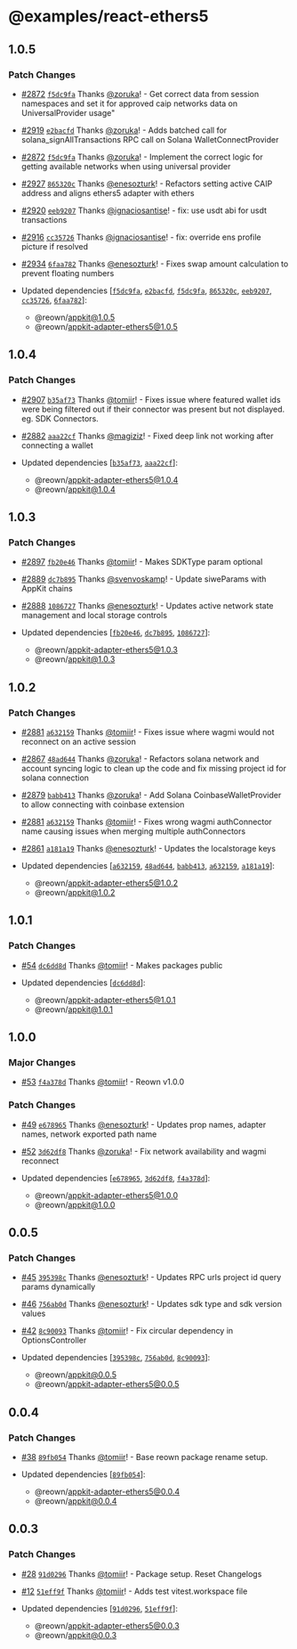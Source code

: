 # @examples/react-ethers5

## 1.0.5

### Patch Changes

- [#2872](https://github.com/reown-com/appkit/pull/2872) [`f5dc9fa`](https://github.com/reown-com/appkit/commit/f5dc9fa1ec5c853f0ee7edbeb0aa6f053bdc5513) Thanks [@zoruka](https://github.com/zoruka)! - Get correct data from session namespaces and set it for approved caip networks data on UniversalProvider usage"

- [#2919](https://github.com/reown-com/appkit/pull/2919) [`e2bacfd`](https://github.com/reown-com/appkit/commit/e2bacfd0aaa9a83060d3181678c42dd9cc90293b) Thanks [@zoruka](https://github.com/zoruka)! - Adds batched call for solana_signAllTransactions RPC call on Solana WalletConnectProvider

- [#2872](https://github.com/reown-com/appkit/pull/2872) [`f5dc9fa`](https://github.com/reown-com/appkit/commit/f5dc9fa1ec5c853f0ee7edbeb0aa6f053bdc5513) Thanks [@zoruka](https://github.com/zoruka)! - Implement the correct logic for getting available networks when using universal provider

- [#2927](https://github.com/reown-com/appkit/pull/2927) [`865320c`](https://github.com/reown-com/appkit/commit/865320c709bb76a61ec88c786c6b2a354c8b4b8b) Thanks [@enesozturk](https://github.com/enesozturk)! - Refactors setting active CAIP address and aligns ethers5 adapter with ethers

- [#2920](https://github.com/reown-com/appkit/pull/2920) [`eeb9207`](https://github.com/reown-com/appkit/commit/eeb92079b4bb37d2cb9db68f51bcdeb87bd83af3) Thanks [@ignaciosantise](https://github.com/ignaciosantise)! - fix: use usdt abi for usdt transactions

- [#2916](https://github.com/reown-com/appkit/pull/2916) [`cc35726`](https://github.com/reown-com/appkit/commit/cc357269ec04c6372c50d3bf00c674bfe182128b) Thanks [@ignaciosantise](https://github.com/ignaciosantise)! - fix: override ens profile picture if resolved

- [#2934](https://github.com/reown-com/appkit/pull/2934) [`6faa782`](https://github.com/reown-com/appkit/commit/6faa7829c73b98430f1d8873bd9caf6c90046f2e) Thanks [@enesozturk](https://github.com/enesozturk)! - Fixes swap amount calculation to prevent floating numbers

- Updated dependencies [[`f5dc9fa`](https://github.com/reown-com/appkit/commit/f5dc9fa1ec5c853f0ee7edbeb0aa6f053bdc5513), [`e2bacfd`](https://github.com/reown-com/appkit/commit/e2bacfd0aaa9a83060d3181678c42dd9cc90293b), [`f5dc9fa`](https://github.com/reown-com/appkit/commit/f5dc9fa1ec5c853f0ee7edbeb0aa6f053bdc5513), [`865320c`](https://github.com/reown-com/appkit/commit/865320c709bb76a61ec88c786c6b2a354c8b4b8b), [`eeb9207`](https://github.com/reown-com/appkit/commit/eeb92079b4bb37d2cb9db68f51bcdeb87bd83af3), [`cc35726`](https://github.com/reown-com/appkit/commit/cc357269ec04c6372c50d3bf00c674bfe182128b), [`6faa782`](https://github.com/reown-com/appkit/commit/6faa7829c73b98430f1d8873bd9caf6c90046f2e)]:
  - @reown/appkit@1.0.5
  - @reown/appkit-adapter-ethers5@1.0.5

## 1.0.4

### Patch Changes

- [#2907](https://github.com/reown-com/appkit/pull/2907) [`b35af73`](https://github.com/reown-com/appkit/commit/b35af73dde9c46142741bd153e9e7105c077cfbd) Thanks [@tomiir](https://github.com/tomiir)! - Fixes issue where featured wallet ids were being filtered out if their connector was present but not displayed. eg. SDK Connectors.

- [#2882](https://github.com/reown-com/appkit/pull/2882) [`aaa22cf`](https://github.com/reown-com/appkit/commit/aaa22cfdb620d44da52466c1cc9270ad88f4c81b) Thanks [@magiziz](https://github.com/magiziz)! - Fixed deep link not working after connecting a wallet

- Updated dependencies [[`b35af73`](https://github.com/reown-com/appkit/commit/b35af73dde9c46142741bd153e9e7105c077cfbd), [`aaa22cf`](https://github.com/reown-com/appkit/commit/aaa22cfdb620d44da52466c1cc9270ad88f4c81b)]:
  - @reown/appkit-adapter-ethers5@1.0.4
  - @reown/appkit@1.0.4

## 1.0.3

### Patch Changes

- [#2897](https://github.com/reown-com/appkit/pull/2897) [`fb20e46`](https://github.com/reown-com/appkit/commit/fb20e461ee6745b83d9cdf5051fc4c674e0d793d) Thanks [@tomiir](https://github.com/tomiir)! - Makes SDKType param optional

- [#2889](https://github.com/reown-com/appkit/pull/2889) [`dc7b895`](https://github.com/reown-com/appkit/commit/dc7b89527e4dd3c4602db69491be5bc03a9c52d3) Thanks [@svenvoskamp](https://github.com/svenvoskamp)! - Update siweParams with AppKit chains

- [#2888](https://github.com/reown-com/appkit/pull/2888) [`1086727`](https://github.com/reown-com/appkit/commit/1086727e024bafbbebe0059635c4d8728a7fb6b9) Thanks [@enesozturk](https://github.com/enesozturk)! - Updates active network state management and local storage controls

- Updated dependencies [[`fb20e46`](https://github.com/reown-com/appkit/commit/fb20e461ee6745b83d9cdf5051fc4c674e0d793d), [`dc7b895`](https://github.com/reown-com/appkit/commit/dc7b89527e4dd3c4602db69491be5bc03a9c52d3), [`1086727`](https://github.com/reown-com/appkit/commit/1086727e024bafbbebe0059635c4d8728a7fb6b9)]:
  - @reown/appkit-adapter-ethers5@1.0.3
  - @reown/appkit@1.0.3

## 1.0.2

### Patch Changes

- [#2881](https://github.com/reown-com/appkit/pull/2881) [`a632159`](https://github.com/reown-com/appkit/commit/a6321595e4c910215e552119be69dc1486efb240) Thanks [@tomiir](https://github.com/tomiir)! - Fixes issue where wagmi would not reconnect on an active session

- [#2867](https://github.com/reown-com/appkit/pull/2867) [`48ad644`](https://github.com/reown-com/appkit/commit/48ad6444ca8f5a53cc2669e961492e62f32c0687) Thanks [@zoruka](https://github.com/zoruka)! - Refactors solana network and account syncing logic to clean up the code and fix missing project id for solana connection

- [#2879](https://github.com/reown-com/appkit/pull/2879) [`babb413`](https://github.com/reown-com/appkit/commit/babb4133ddff939061b788c3115b9d988b6e3ce2) Thanks [@zoruka](https://github.com/zoruka)! - Add Solana CoinbaseWalletProvider to allow connecting with coinbase extension

- [#2881](https://github.com/reown-com/appkit/pull/2881) [`a632159`](https://github.com/reown-com/appkit/commit/a6321595e4c910215e552119be69dc1486efb240) Thanks [@tomiir](https://github.com/tomiir)! - Fixes wrong wagmi authConnector name causing issues when merging multiple authConnectors

- [#2861](https://github.com/reown-com/appkit/pull/2861) [`a181a19`](https://github.com/reown-com/appkit/commit/a181a19a017053df646e9ae6e1ffa77b1deac1d1) Thanks [@enesozturk](https://github.com/enesozturk)! - Updates the localstorage keys

- Updated dependencies [[`a632159`](https://github.com/reown-com/appkit/commit/a6321595e4c910215e552119be69dc1486efb240), [`48ad644`](https://github.com/reown-com/appkit/commit/48ad6444ca8f5a53cc2669e961492e62f32c0687), [`babb413`](https://github.com/reown-com/appkit/commit/babb4133ddff939061b788c3115b9d988b6e3ce2), [`a632159`](https://github.com/reown-com/appkit/commit/a6321595e4c910215e552119be69dc1486efb240), [`a181a19`](https://github.com/reown-com/appkit/commit/a181a19a017053df646e9ae6e1ffa77b1deac1d1)]:
  - @reown/appkit-adapter-ethers5@1.0.2
  - @reown/appkit@1.0.2

## 1.0.1

### Patch Changes

- [#54](https://github.com/WalletConnect/web3modal/pull/54) [`dc6dd8d`](https://github.com/WalletConnect/web3modal/commit/dc6dd8d37cbe79ae3b0bcaf7bdace1fe6ad11b09) Thanks [@tomiir](https://github.com/tomiir)! - Makes packages public

- Updated dependencies [[`dc6dd8d`](https://github.com/WalletConnect/web3modal/commit/dc6dd8d37cbe79ae3b0bcaf7bdace1fe6ad11b09)]:
  - @reown/appkit-adapter-ethers5@1.0.1
  - @reown/appkit@1.0.1

## 1.0.0

### Major Changes

- [#53](https://github.com/WalletConnect/web3modal/pull/53) [`f4a378d`](https://github.com/WalletConnect/web3modal/commit/f4a378de8bf67f296ab5cc2d730533e7362ba36a) Thanks [@tomiir](https://github.com/tomiir)! - Reown v1.0.0

### Patch Changes

- [#49](https://github.com/WalletConnect/web3modal/pull/49) [`e678965`](https://github.com/WalletConnect/web3modal/commit/e67896504762ea2220aaedb3202077eec83fdc7f) Thanks [@enesozturk](https://github.com/enesozturk)! - Updates prop names, adapter names, network exported path name

- [#52](https://github.com/WalletConnect/web3modal/pull/52) [`3d62df8`](https://github.com/WalletConnect/web3modal/commit/3d62df8e0f29977ee82f96f17fbbac66f39ae6a6) Thanks [@zoruka](https://github.com/zoruka)! - Fix network availability and wagmi reconnect

- Updated dependencies [[`e678965`](https://github.com/WalletConnect/web3modal/commit/e67896504762ea2220aaedb3202077eec83fdc7f), [`3d62df8`](https://github.com/WalletConnect/web3modal/commit/3d62df8e0f29977ee82f96f17fbbac66f39ae6a6), [`f4a378d`](https://github.com/WalletConnect/web3modal/commit/f4a378de8bf67f296ab5cc2d730533e7362ba36a)]:
  - @reown/appkit-adapter-ethers5@1.0.0
  - @reown/appkit@1.0.0

## 0.0.5

### Patch Changes

- [#45](https://github.com/WalletConnect/web3modal/pull/45) [`395398c`](https://github.com/WalletConnect/web3modal/commit/395398c7c943142776da2ea8011205e600d8ab86) Thanks [@enesozturk](https://github.com/enesozturk)! - Updates RPC urls project id query params dynamically

- [#46](https://github.com/WalletConnect/web3modal/pull/46) [`756ab0d`](https://github.com/WalletConnect/web3modal/commit/756ab0d9f7b86abc6b1a4831197058176618d9ef) Thanks [@enesozturk](https://github.com/enesozturk)! - Updates sdk type and sdk version values

- [#42](https://github.com/WalletConnect/web3modal/pull/42) [`8c90093`](https://github.com/WalletConnect/web3modal/commit/8c90093f724dc1ba4e86f7101fac8772b58fae04) Thanks [@tomiir](https://github.com/tomiir)! - Fix circular dependency in OptionsController

- Updated dependencies [[`395398c`](https://github.com/WalletConnect/web3modal/commit/395398c7c943142776da2ea8011205e600d8ab86), [`756ab0d`](https://github.com/WalletConnect/web3modal/commit/756ab0d9f7b86abc6b1a4831197058176618d9ef), [`8c90093`](https://github.com/WalletConnect/web3modal/commit/8c90093f724dc1ba4e86f7101fac8772b58fae04)]:
  - @reown/appkit@0.0.5
  - @reown/appkit-adapter-ethers5@0.0.5

## 0.0.4

### Patch Changes

- [#38](https://github.com/WalletConnect/web3modal/pull/38) [`89fb054`](https://github.com/WalletConnect/web3modal/commit/89fb054d7e2513b80940c73101dc395e7ea2694b) Thanks [@tomiir](https://github.com/tomiir)! - Base reown package rename setup.

- Updated dependencies [[`89fb054`](https://github.com/WalletConnect/web3modal/commit/89fb054d7e2513b80940c73101dc395e7ea2694b)]:
  - @reown/appkit-adapter-ethers5@0.0.4
  - @reown/appkit@0.0.4

## 0.0.3

### Patch Changes

- [#28](https://github.com/WalletConnect/web3modal/pull/28) [`91d0296`](https://github.com/WalletConnect/web3modal/commit/91d02963cbe3c2d06b74801b519ce23dd30ff797) Thanks [@tomiir](https://github.com/tomiir)! - Package setup. Reset Changelogs

- [#12](https://github.com/WalletConnect/web3modal/pull/12) [`51eff9f`](https://github.com/WalletConnect/web3modal/commit/51eff9f82c296b0ba2b5ab33af92a1fa54a77f7a) Thanks [@tomiir](https://github.com/tomiir)! - Adds test vitest.workspace file

- Updated dependencies [[`91d0296`](https://github.com/WalletConnect/web3modal/commit/91d02963cbe3c2d06b74801b519ce23dd30ff797), [`51eff9f`](https://github.com/WalletConnect/web3modal/commit/51eff9f82c296b0ba2b5ab33af92a1fa54a77f7a)]:
  - @reown/appkit-adapter-ethers5@0.0.3
  - @reown/appkit@0.0.3
